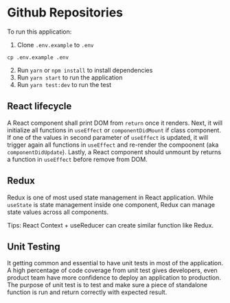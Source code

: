 # Github Repositories

To run this application:

1. Clone `.env.example` to `.env`
  ```
  cp .env.example .env
  ```
2. Run `yarn` or `npm install` to install dependencies
3. Run `yarn start` to run the application
4. Run `yarn test:dev` to run the test


## React lifecycle

A React component shall print DOM from `return` once it renders. Next, it will initialize all functions in `useEffect` or `componentDidMount` if class component. If one of the values in second parameter of `useEffect` is updated, it will trigger again all functions in `useEffect` and re-render the compoonent (aka `componentDidUpdate`). Lastly, a React component should unmount by returns a function in `useEffect` before remove from DOM.


## Redux

Redux is one of most used state management in React application. While `useState` is state management inside one component, Redux can manage state values across all components.

Tips: React Context + useReducer can create similar function like Redux.


## Unit Testing

It getting common and essential to have unit tests in most of the application. A high percentage of code coverage from unit test gives developers, even product team have more confidence to deploy an application to production. The purpose of unit test is to test and make sure a piece of standalone function is run and return correctly with expected result.